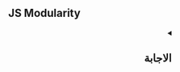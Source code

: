 <h2 align=center>JS Modularity</h2>


<details dir=rtl>
  <summary>
    <h2>الاجابة</h2>
  </summary>
  
  
زمان كانت ال scripts صغيرة و بسيطة بس مع الوقت بدأت ال scripts دي تبقي more complex و حجمها بقي كبير، عشان كدا كنا لازم نشوف طريقة ننظم بيها الكود بتاعنا بحيث يكون سهل القراءة و التعديل عليه فيما بعد و كانت الطريقة دي هي أننا بدل منخلي كل الكود في ملف js واحد بس، هنفصله في أكتر من ملف و دا الي بنسميه `code splitting`


![1mb](https://user-images.githubusercontent.com/69124951/197946369-883f8201-4ccf-44d2-8865-b6bbde6353b2.png)


كل file من ال files الصغيرة دي بنسميه `module` و بيكون جواه كود معين و عشان نعمل ال code splitting دا كنا بنستخدم حاجه اسمها `module system` زي **AMD, UMD, CommonJS**
  
لحد ما ال ES6 نزلت و نزل معاهاstandard بيعمل موضوع ال **Modularity** ده عن طريق ال `exports/imports` أو ال **language level module system**


## يعني اي Module ؟
ال **module** ما هو إلا ملف js عادي ولكن فيه features معينة و كمان ال browser بيتعامل معاه بطريقة معينة.
إذا في فرق بين ال module script و ال regular script و الفروقات دي هي
  
  
<div align=center>
  <table>
    <tr>
      <th align=left>#</th>
      <th  colspan="2" align=center>Regular script</th>
      <th  colspan="2" align=center>Module script</th>
    </tr>
    <tr>
      <td>Protocol</td>
      <td  colspan="2" align=center>local file & Http & Https</td>
      <td  colspan="2" align=center>Https & live-server</td>
    </tr>
    <tr>
      <td>Extension</td>
      <td  align=center colspan="2">js.</td>
      <td  colspan="2" align=center> js. أو mjs. أو mjs.js.</td>
    </tr>
    <tr>
      <td>Default Mode</td>
      <td  align=center colspan="2">Sloppy mode</td>
      <td  colspan="2" align=center>Strict mode</td>
    </tr>
    <tr>
      <td>Scope</td>
      <td  align=center colspan="2">Global Scope</td>
      <td  colspan="2" align=center>Module-Level Scope</td>
    </tr>
    <tr>
      <td>value of this keyword</td>
      <td  align=center colspan="2">window object</td>
      <td  colspan="2" align=center>Undefined</td>
    </tr>
    <tr>
      <td>import.meta object</td>
      <td  align=center colspan="2">❌</td>
      <td  colspan="2" align=center>✔</td>
    </tr>
    <tr>
      <td>Execution Time</td>
      <td  align=center colspan="2">sync</td>
      <td  colspan="2" align=center>deferred & async</td>
    </tr>
  </table>
</div>
  
  
 تعالي نشرح الجدول دا واحده واحده.
  


  
###  1. ال Protocol 
  
 <table dir=ltr align=center>
    <tr>
      <th align=center>#</th>
      <th  colspan="2" align=center>Regular script</th>
      <th  colspan="2" align=center>Module script</th>
    </tr>
    <tr>
      <td>Protocol</td>
      <td  colspan="2" align=center>local file & Http & Https</td>
      <td  colspan="2" align=center>Https & live-server</td>
    </tr>
 </table>
  
  
  
  - ال regular script : بيشتغل علي ال local file Protocol و ال HTTPS Protocol وال HTTP Protocol
  - ال module script : بيشتغل علي ال Https Protocol و ال live server بس

---

  ### 2. ال Extension
     
    
 <table dir=ltr align=center>
    <tr>
      <th align=center>#</th>
      <th  colspan="2" align=center>Regular script</th>
      <th  colspan="2" align=center>Module script</th>
    </tr>
    <tr>
   <tr>
      <td>Extension</td>
      <td  align=center colspan="2">js.</td>
      <td  colspan="2" align=center> js. أو mjs. أو mjs.js.</td>
    </tr>
 </table>
  
   - ال regular script : ال extenstion بتاعه بيكون `.js` زي كدا 
   - ال module script : ال extension بتاعه بيكون `.js` أو `.mjs` او `.mjs.js` 
 
  
  ```ruby
  regularScript.js
  moduleScript.js OR moduleScript.jsx OR moduleScript.mjs.js
  ```
  
 
  
  ---
  
  
  
###  3. ال Attributes 
  
- ال module script بيكون ليه 2 attributes و هما:
  - ال  `"type="module` : ودي بستخدمها عشان أعرف المتصفح أني هنشأ ملف js نوعه module 
  - و ال `nomodule` : بستخدمها عشان ال compatibility
  
أنا لما باجي اعمل module جديد فلازم أعرف المتصفح ان الملف دا عبارة عن module [مش regular script] و دا بيتم عن طريق اني بضيف type="module" زي كدا 
```html
  <script src="..." type="module"></script>
```
في طبعا متصفحات مش بتفهم ال `type=module` [ يعني مش بتدعم ال js modules ] و بالتالي فهي هتتجاهل الملف كله ودا لان ال type بتاعه يعتبر unknown بالنسبة للمتصفح،
 فالي بنعمله أننا بنعمل script ثاني و نضيفله ال `nomodule` و نحط جواه كود يتنفذ في حالة أن المتصفح مش بيدعم ال modules
  
  
  
```html
  <script src="..." type="module">
    // I will execute only if the browser supports js modules 1️⃣ 
  </script>
  
  <script src="..." nomodule>
    // I will execute only if the browser doesn't support modules 2️⃣
  </script>
```  
 


المثال دا هيتنفذ ازاي ؟ 
لو المتصفح بيدعم ال js modules فكدا ال script رقم 2️⃣ هيتم تجاهله و هيتم تنفيذ الscript رقم 1️⃣  
و لو كان المتصفح مش بيدعم ال js modules فكدا ال script رقم 2️⃣ مش هيتنفذ و هيتم تجاهله و هيتم تنفيذ الي script رقم 1️⃣ 



---

###  4. ال Mode

  
  
   <table dir=ltr align=center>
    <tr>
      <th align=center>#</th>
      <th  colspan="2" align=center>Regular script</th>
      <th  colspan="2" align=center>Module script</th>
    </tr>
    <tr>
    <tr>
      <td>Default Mode</td>
      <td  align=center colspan="2">Sloppy mode</td>
      <td  colspan="2" align=center>Strict mode</td>
    </tr>
 </table>
  

- ال regular script : بيكون sloppy mode (default mode) و تقدر برده تخليه strict
- ال module script : بيكون دايما strict mode و بالتالي لو عملت مثلا assign ل undeclared variable هيدي error


```html
  <script type="module">
    a= 5; // Error
  </script>
```
  
  
  
  
  
  </details>
